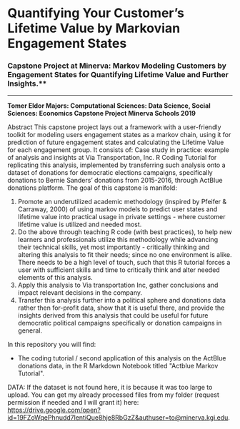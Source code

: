 # Quantifying Your Customer’s Lifetime Value by Markovian Engagement States
### Capstone Project at Minerva: Markov Modeling Customers by Engagement States for Quantifying Lifetime Value and Further Insights.** 
-----------------------------------
**Tomer Eldor
Majors: Computational Sciences: Data Science, Social Sciences: Economics
Capstone Project
Minerva Schools
2019**

Abstract
This capstone project lays out a framework with a user-friendly toolkit for modeling users engagement states as a markov chain, using it for prediction of future engagement states and calculating the Lifetime Value for each engagement group. It consists of:
Case study in practice: example of analysis and insights at Via Transportation, Inc.
R Coding Tutorial for replicating this analysis, implemented by transferring such analysis onto a dataset of donations for democratic elections campaigns, specifically donations to Bernie Sanders’ donations from 2015-2016, through ActBlue donations platform.
The goal of this capstone is manifold:
1. Promote an underutilized academic methodology (inspired by Pfeifer & Carraway, 2000) of using markov models to predict user states and lifetime value into practical usage in private settings - where customer lifetime value is utilized and needed most.
2. Do the above through teaching R code (with best practices), to help new learners and professionals utilize this methodology while advancing their technical skills, yet most importantly - critically thinking and altering this analysis to fit their needs; since no one environment is alike. There needs to be a high level of touch, such that this R tutorial forces a user with sufficient skills and time to critically think and alter needed elements of this analysis. 
3. Apply this analysis to Via transportation Inc, gather conclusions and impact relevant decisions in the company.
4. Transfer this analysis further into a political sphere and donations data rather then for-profit data, show that it is useful there, and provide the insights derived from this analysis that could be useful for future democratic political campaigns specifically or donation campaigns in general. 

In this repository you will find:
- The coding tutorial / second application of this analysis on the ActBlue donations data, in the R Markdown Notebook titled "Actblue Markov Tutorial".


DATA: If the dataset is not found here, it is because it was too large to upload. You can get my already processed files from my folder (request permission if needed and I will grant it) here:
https://drive.google.com/open?id=19FZoWqePhnudd7lentiQue8hje8RbGzZ&authuser=to@minerva.kgi.edu.
